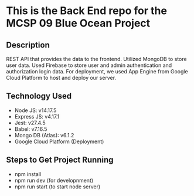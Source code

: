 # This is the Back End repo for the MCSP 09 Blue Ocean Project

## Description 

REST API that provides the data to the frontend. Utilized MongoDB to store user data. Used Firebase to store user and admin authentication and authorization login data. For deployment, we used App Engine from Google Cloud Platform to host and deploy our server.

## Technology Used

* Node JS: v14.17.5
* Express JS: v4.17.1
* Jest: v27.4.5
* Babel: v7.16.5
* Mongo DB (Atlas): v6.1.2
* Google Cloud Platform (Deployment)

## Steps to Get Project Running

* npm install
* npm run dev (for developnment)
* npm run start (to start node server)
